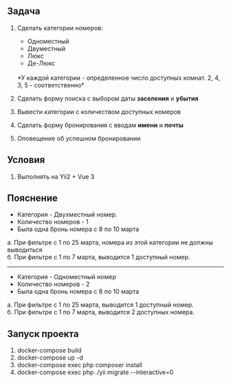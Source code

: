 ## Задача

1. Сделать категории номеров:
   * Одноместный
   * Двуместный
   * Люкс
   * Де-Люкс
   <br>
   *У каждой категории - определенное число доступных комнат. 2, 4, 3, 5 - соответственно*

2. Сделать форму поиска с выбором даты **заселения** и **убытия**
3. Вывести категории с количеством доступных номеров
4. Сделать форму бронирования с вводам **имени** и **почты**
5. Оповещение об успешном бронировании

## Условия
1. Выполнять на Yii2 + Vue 3

## Пояснение

- Категория - Двухместный номер.
- Количество номеров - 1
- Была одна бронь номера с 8 по 10 марта

а. При фильтре с 1 по 25 марта, номера из этой категории не должны выводиться
<br>
б. При фильтре с 1 по 7 марта, выводится 1 доступный номер.

<hr>

- Категория - Одноместный номер
- Количество номеров - 2
- Была одна бронь номера с 8 по 10 марта

а. При фильтре с 1 по 25 марта, выводится 1 доступный номер.
<br>
б. При фильтре с 1 по 7 марта, выводится 2 доступных номера.


## Запуск проекта

1. docker-compose build
2. docker-compose up -d
3. docker-compose exec php composer install
4. docker-compose exec php ./yii migrate --interactive=0
